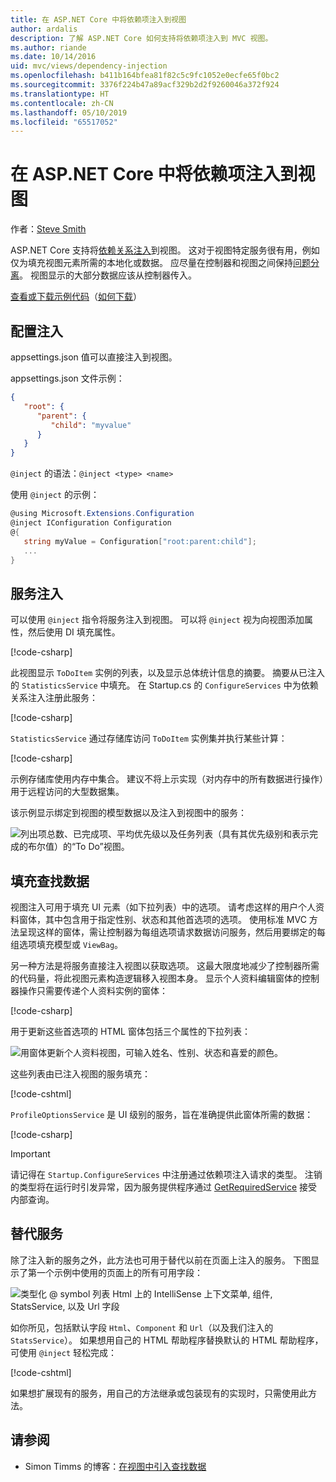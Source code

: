 ```yaml
---
title: 在 ASP.NET Core 中将依赖项注入到视图
author: ardalis
description: 了解 ASP.NET Core 如何支持将依赖项注入到 MVC 视图。
ms.author: riande
ms.date: 10/14/2016
uid: mvc/views/dependency-injection
ms.openlocfilehash: b411b164bfea81f82c5c9fc1052e0ecfe65f0bc2
ms.sourcegitcommit: 3376f224b47a89acf329b2d2f9260046a372f924
ms.translationtype: HT
ms.contentlocale: zh-CN
ms.lasthandoff: 05/10/2019
ms.locfileid: "65517052"
---
```

# <a name="dependency-injection-into-views-in-aspnet-core"></a>在 ASP.NET Core 中将依赖项注入到视图

作者：[Steve Smith](https://ardalis.com/)

ASP.NET Core 支持将[依赖关系注入](xref:fundamentals/dependency-injection)到视图。 这对于视图特定服务很有用，例如仅为填充视图元素所需的本地化或数据。 应尽量在控制器和视图之间保持[问题分离](/dotnet/standard/modern-web-apps-azure-architecture/architectural-principles#separation-of-concerns)。 视图显示的大部分数据应该从控制器传入。

[查看或下载示例代码](https://github.com/aspnet/AspNetCore.Docs/tree/master/aspnetcore/mvc/views/dependency-injection/sample)（[如何下载](xref:index#how-to-download-a-sample)）

## <a name="configuration-injection"></a>配置注入

appsettings.json 值可以直接注入到视图。

appsettings.json 文件示例：

```json
{
   "root": {
      "parent": {
         "child": "myvalue"
      }
   }
}
```

`@inject` 的语法：`@inject <type> <name>`

使用 `@inject` 的示例：

```csharp
@using Microsoft.Extensions.Configuration
@inject IConfiguration Configuration
@{
   string myValue = Configuration["root:parent:child"];
   ...
}
```

## <a name="service-injection"></a>服务注入

可以使用 `@inject` 指令将服务注入到视图。 可以将 `@inject` 视为向视图添加属性，然后使用 DI 填充属性。

[!code-csharp[](../../mvc/views/dependency-injection/sample/src/ViewInjectSample/Views/ToDo/Index.cshtml?highlight=4,5,15,16,17)]

此视图显示 `ToDoItem` 实例的列表，以及显示总体统计信息的摘要。 摘要从已注入的 `StatisticsService` 中填充。 在 Startup.cs 的 `ConfigureServices` 中为依赖关系注入注册此服务：

[!code-csharp[](../../mvc/views/dependency-injection/sample/src/ViewInjectSample/Startup.cs?highlight=6,7&range=15-22)]

`StatisticsService` 通过存储库访问 `ToDoItem` 实例集并执行某些计算：

[!code-csharp[](../../mvc/views/dependency-injection/sample/src/ViewInjectSample/Model/Services/StatisticsService.cs?highlight=15,20,25)]

示例存储库使用内存中集合。 建议不将上示实现（对内存中的所有数据进行操作）用于远程访问的大型数据集。

该示例显示绑定到视图的模型数据以及注入到视图中的服务：

![列出项总数、已完成项、平均优先级以及任务列表（具有其优先级别和表示完成的布尔值）的“To Do”视图。](dependency-injection/_static/screenshot.png)

## <a name="populating-lookup-data"></a>填充查找数据

视图注入可用于填充 UI 元素（如下拉列表）中的选项。 请考虑这样的用户个人资料窗体，其中包含用于指定性别、状态和其他首选项的选项。 使用标准 MVC 方法呈现这样的窗体，需让控制器为每组选项请求数据访问服务，然后用要绑定的每组选项填充模型或 `ViewBag`。

另一种方法是将服务直接注入视图以获取选项。 这最大限度地减少了控制器所需的代码量，将此视图元素构造逻辑移入视图本身。 显示个人资料编辑窗体的控制器操作只需要传递个人资料实例的窗体：

[!code-csharp[](../../mvc/views/dependency-injection/sample/src/ViewInjectSample/Controllers/ProfileController.cs?highlight=9,19)]

用于更新这些首选项的 HTML 窗体包括三个属性的下拉列表：

![用窗体更新个人资料视图，可输入姓名、性别、状态和喜爱的颜色。](dependency-injection/_static/updateprofile.png)

这些列表由已注入视图的服务填充：

[!code-cshtml[](../../mvc/views/dependency-injection/sample/src/ViewInjectSample/Views/Profile/Index.cshtml?highlight=4,16,17,21,22,26,27)]

`ProfileOptionsService` 是 UI 级别的服务，旨在准确提供此窗体所需的数据：

[!code-csharp[](../../mvc/views/dependency-injection/sample/src/ViewInjectSample/Model/Services/ProfileOptionsService.cs?highlight=7,13,24)]

> [!IMPORTANT]
> 请记得在 `Startup.ConfigureServices` 中注册通过依赖项注入请求的类型。 注销的类型将在运行时引发异常，因为服务提供程序通过 [GetRequiredService](/dotnet/api/microsoft.extensions.dependencyinjection.serviceproviderserviceextensions.getrequiredservice) 接受内部查询。

## <a name="overriding-services"></a>替代服务

除了注入新的服务之外，此方法也可用于替代以前在页面上注入的服务。 下图显示了第一个示例中使用的页面上的所有可用字段：

![类型化 @ symbol 列表 Html 上的 IntelliSense 上下文菜单, 组件, StatsService, 以及 Url 字段](dependency-injection/_static/razor-fields.png)

如你所见，包括默认字段 `Html`、`Component` 和 `Url`（以及我们注入的 `StatsService`）。 如果想用自己的 HTML 帮助程序替换默认的 HTML 帮助程序，可使用 `@inject` 轻松完成：

[!code-cshtml[](../../mvc/views/dependency-injection/sample/src/ViewInjectSample/Views/Helper/Index.cshtml?highlight=3,11)]

如果想扩展现有的服务，用自己的方法继承或包装现有的实现时，只需使用此方法。

## <a name="see-also"></a>请参阅

* Simon Timms 的博客：[在视图中引入查找数据](http://blog.simontimms.com/2015/06/09/getting-lookup-data-into-you-view/)
